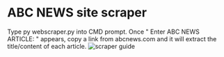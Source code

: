# ABC NEWS site scraper
Type py webscraper.py into CMD prompt.
Once " Enter ABC NEWS ARTICLE: " appears, copy a link from abcnews.com and it will extract the title/content of each article.
![scraper guide](https://user-images.githubusercontent.com/126064159/228432441-e7f0f509-aff1-4ace-acce-1dd12d796e2c.png)
